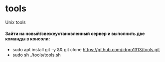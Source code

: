# tools
Unix tools 
#### Зайти на новый/свежеустановленный сервер и выполнить две команды в консоли:
  -  sudo apt install git -y && git clone https://github.com/idpro1313/tools.git
  -  sudo sh ./tools/tools.sh
